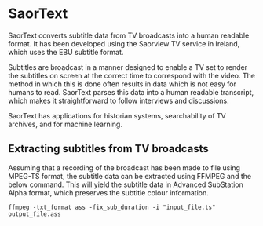 # SaorText

SaorText converts subtitle data from TV broadcasts into a human readable format.  It has been developed using the Saorview TV service in Ireland, which uses the EBU subtitle format.  

Subtitles are broadcast in a manner designed to enable a TV set to render the subtitles on screen at the correct time to correspond with the video.  The method in which this is done often results in data which is not easy for humans to read.  SaorText parses this data into a human readable transcript, which makes it straightforward to follow interviews and discussions.

SaorText has applications for historian systems, searchability of TV archives, and for machine learning.

## Extracting subtitles from TV broadcasts

Assuming that a recording of the broadcast has been made to file using MPEG-TS format, the subtitle data can be extracted using FFMPEG and the below command.  This will yield the subtitle data in Advanced SubStation Alpha format, which preserves the subtitle colour information.

`ffmpeg -txt_format ass -fix_sub_duration -i "input_file.ts" output_file.ass`
